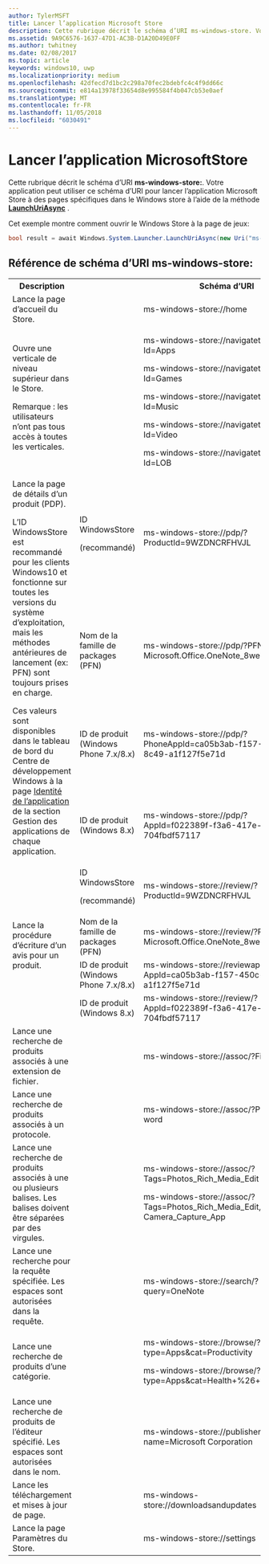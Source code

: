 ```yaml
---
author: TylerMSFT
title: Lancer l’application Microsoft Store
description: Cette rubrique décrit le schéma d’URI ms-windows-store. Votre application peut utiliser ce schéma d’URI pour lancer l’application Microsoft Store à des pages spécifiques dans le Windows Store.
ms.assetid: 9A9C6576-1637-47D1-AC3B-D1A20D49E0FF
ms.author: twhitney
ms.date: 02/08/2017
ms.topic: article
keywords: windows10, uwp
ms.localizationpriority: medium
ms.openlocfilehash: 42dfecd7d1bc2c298a70fec2bdebfc4c4f9dd66c
ms.sourcegitcommit: e814a13978f33654d8e995584f4b047cb53e0aef
ms.translationtype: MT
ms.contentlocale: fr-FR
ms.lasthandoff: 11/05/2018
ms.locfileid: "6030491"
---
```

# <a name="launch-the-microsoft-store-app"></a>Lancer l’application MicrosoftStore



Cette rubrique décrit le schéma d’URI **ms-windows-store:**. Votre application peut utiliser ce schéma d’URI pour lancer l’application Microsoft Store à des pages spécifiques dans le Windows store à l’aide de la méthode [**LaunchUriAsync**](https://msdn.microsoft.com/library/windows/apps/hh701476) .

Cet exemple montre comment ouvrir le Windows Store à la page de jeux:

```cs
bool result = await Windows.System.Launcher.LaunchUriAsync(new Uri("ms-windows-store://navigatetopage/?Id=Games"));
```

## <a name="ms-windows-store-uri-scheme-reference"></a>Référence de schéma d’URI ms-windows-store:

<table>
<tr><th>Description</th><th></th><th>Schéma d’URI</th></tr>
<tr><td>Lance la page d’accueil du Store.</td><td /><td>ms-windows-store://home</td></tr>
<tr><td>Ouvre une verticale de niveau supérieur dans le Store.<p>Remarque : les utilisateurs n’ont pas tous accès à toutes les verticales.</p>
</td><td /><td>
<p>ms-windows-store://navigatetopage/?Id=Apps </p>
<p>ms-windows-store://navigatetopage/?Id=Games</p>
<p>ms-windows-store://navigatetopage/?Id=Music</p>
<p>ms-windows-store://navigatetopage/?Id=Video</p>
<p>ms-windows-store://navigatetopage/?Id=LOB</p>
</td>
</tr>
<tr>
<td rowspan="4">Lance la page de détails d’un produit (PDP). <p>L’ID WindowsStore est recommandé pour les clients Windows10 et fonctionne sur toutes les versions du système d’exploitation, mais les méthodes antérieures de lancement (ex: PFN) sont toujours prises en charge.</p>
<p>Ces valeurs sont disponibles dans le tableau de bord du Centre de développement Windows à la page <a href="https://msdn.microsoft.com/library/windows/apps/mt148561.aspx">Identité de l’application</a> de la section Gestion des applications de chaque application.</p>
</td>
<td>
ID WindowsStore <p>(recommandé)</p>
</td>
<td>
<p>ms-windows-store://pdp/?ProductId=9WZDNCRFHVJL</p>
</td>
</tr>
<tr>
<td>Nom de la famille de packages (PFN)</td>
<td>ms-windows-store://pdp/?PFN= Microsoft.Office.OneNote_8wekyb3d8bbwe
</td>
</tr>
<tr>
<td>ID de produit (Windows Phone 7.x/8.x)</td>
<td>ms-windows-store://pdp/?PhoneAppId=ca05b3ab-f157-450c-8c49-a1f127f5e71d </td>
</tr>
<tr>
<td>ID de produit (Windows 8.x)</td>
<td>ms-windows-store://pdp/?AppId=f022389f-f3a6-417e-ad23-704fbdf57117
</td>
</tr>
<tr>
<td rowspan="4">Lance la procédure d’écriture d’un avis pour un produit.</td>
<td>ID WindowsStore <p>(recommandé)</p></td>
<td>ms-windows-store://review/?ProductId=9WZDNCRFHVJL </td>
</tr>
<tr>
<td>Nom de la famille de packages (PFN)</td>
<td>ms-windows-store://review/?PFN= Microsoft.Office.OneNote_8wekyb3d8bbwe
</td>
</tr>
<tr>
<td>ID de produit (Windows Phone 7.x/8.x)</td>
<td>ms-windows-store://reviewapp/?AppId=ca05b3ab-f157-450c-8c49-a1f127f5e71d </td>
</tr>
<tr>
<td>ID de produit (Windows 8.x)</td>
<td>ms-windows-store://review/?AppId=f022389f-f3a6-417e-ad23-704fbdf57117 </td>
</tr>
<tr>
<td>Lance une recherche de produits associés à une extension de fichier. </td>
<td />
<td>ms-windows-store://assoc/?FileExt=pdf
</td>
</tr>
<tr>
<td>Lance une recherche de produits associés à un protocole.</td>
<td />
<td>ms-windows-store://assoc/?Protocol=ms-word </td>
</tr>
<tr>
<td>Lance une recherche de produits associés à une ou plusieurs balises. Les balises doivent être séparées par des virgules.
</td>
<td />
<td>
<p>ms-windows-store://assoc/?Tags=Photos_Rich_Media_Edit </p>
<p>ms-windows-store://assoc/?Tags=Photos_Rich_Media_Edit, Camera_Capture_App</p>
</td>
</tr>
<tr>
<td>
Lance une recherche pour la requête spécifiée. Les espaces sont autorisées dans la requête.
</td>
<td />
<td>ms-windows-store://search/?query=OneNote </td>
</tr>
<tr>
<td>Lance une recherche de produits d’une catégorie.</td>
<td />
<td>
<p>ms-windows-store://browse/?type=Apps&amp;cat=Productivity</p>
<p>ms-windows-store://browse/?type=Apps&amp;cat=Health+%26+fitness </p>
</td>
</tr>
<tr>
<td>Lance une recherche de produits de l’éditeur spécifié. Les espaces sont autorisées dans le nom.
</td>
<td />
<td>ms-windows-store://publisher/?name=Microsoft Corporation
</td>
</tr>
<tr><td>Lance les téléchargement et mises à jour de page.</td>
<td />
<td>ms-windows-store://downloadsandupdates </td>
</tr>
<tr>
<td>Lance la page Paramètres du Store.</td>
<td />
<td>ms-windows-store://settings </td>
</tr>
</table>

 

 
